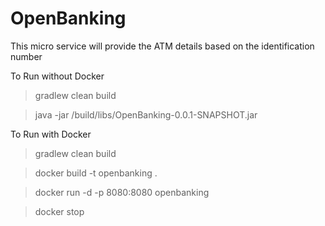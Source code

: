 # OpenBanking
This micro service will provide the ATM details based on the identification number


To Run without Docker

> gradlew clean build

> java -jar /build/libs/OpenBanking-0.0.1-SNAPSHOT.jar

To Run with Docker

> gradlew clean build

> docker build -t openbanking .

> docker run -d -p 8080:8080 openbanking

> docker stop <image-name>
